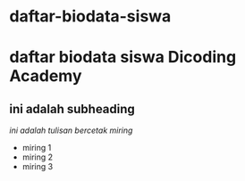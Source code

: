 # daftar-biodata-siswa

daftar biodata siswa Dicoding Academy
==
ini adalah subheading
--
*ini adalah tulisan bercetak miring*
- miring 1
- miring 2
- miring 3
